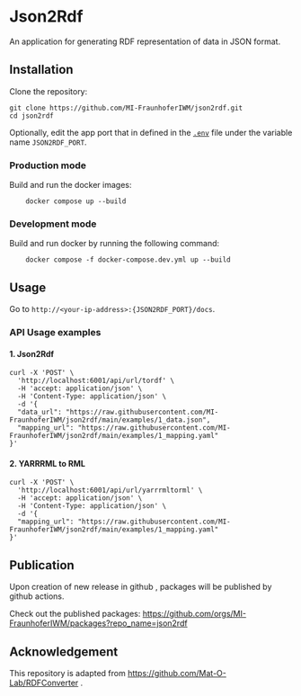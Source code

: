 # Json2Rdf

An application for generating RDF representation of data in JSON format.

## Installation

Clone the repository:
```
git clone https://github.com/MI-FraunhoferIWM/json2rdf.git
cd json2rdf
```

Optionally, edit the app port that in defined in the [`.env`](./.env) file under the variable name `JSON2RDF_PORT`.


### Production mode

Build and run the docker images:
```
    docker compose up --build
```

### Development mode

Build and run docker by running the following command:

```
    docker compose -f docker-compose.dev.yml up --build
```

## Usage

Go to `http://<your-ip-address>:{JSON2RDF_PORT}/docs`.

### API Usage examples

#### 1. Json2Rdf

```
curl -X 'POST' \
  'http://localhost:6001/api/url/tordf' \
  -H 'accept: application/json' \
  -H 'Content-Type: application/json' \
  -d '{
  "data_url": "https://raw.githubusercontent.com/MI-FraunhoferIWM/json2rdf/main/examples/1_data.json",
  "mapping_url": "https://raw.githubusercontent.com/MI-FraunhoferIWM/json2rdf/main/examples/1_mapping.yaml"
}'
```

#### 2. YARRRML to RML

```
curl -X 'POST' \
  'http://localhost:6001/api/url/yarrrmltorml' \
  -H 'accept: application/json' \
  -H 'Content-Type: application/json' \
  -d '{
  "mapping_url": "https://raw.githubusercontent.com/MI-FraunhoferIWM/json2rdf/main/examples/1_mapping.yaml"
}'
```

## Publication

Upon creation of new release in github , packages will be published by github actions.

Check out the published packages: 
https://github.com/orgs/MI-FraunhoferIWM/packages?repo_name=json2rdf


## Acknowledgement

This repository is adapted from https://github.com/Mat-O-Lab/RDFConverter .
